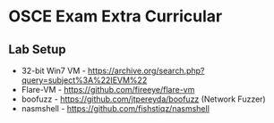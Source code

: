 # OSCE Exam Extra Curricular

## Lab Setup
* 32-bit Win7 VM - https://archive.org/search.php?query=subject%3A%22IEVM%22
* Flare-VM - https://github.com/fireeye/flare-vm
* boofuzz - https://github.com/jtpereyda/boofuzz (Network Fuzzer)
* nasmshell - https://github.com/fishstiqz/nasmshell
